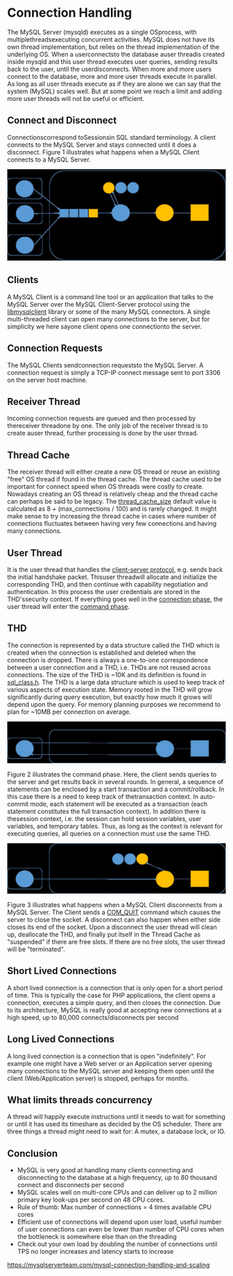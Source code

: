 # Connection Handling

The MySQL Server (mysqld) executes as a single OSprocess, with multiplethreadsexecuting concurrent activities. MySQL does not have its own thread implementation, but relies on the thread implementation of the underlying OS. When a userconnectsto the database auser threadis created inside mysqld and this user thread executes user queries, sending results back to the user, until the userdisconnects.
When more and more users connect to the database, more and more user threads execute in parallel. As long as all user threads execute as if they are alone we can say that the system (MySQL) scales well. But at some point we reach a limit and adding more user threads will not be useful or efficient.

## Connect and Disconnect

Connectionscorrespond toSessionsin SQL standard terminology. A client connects to the MySQL Server and stays connected until it does a disconnect. Figure 1 illustrates what happens when a MySQL Client connects to a MySQL Server.

![image](../../../media/MySQL_Connection-Handling-image1.jpg)

## Clients

A MySQL Client is a command line tool or an application that talks to the MySQL Server over the MySQL Client-Server protocol using the [libmysqlclient](https://dev.mysql.com/doc/refman/8.0/en/c-api-implementations.html) library or some of the many MySQL connectors. A single multi-threaded client can open many connections to the server, but for simplicity we here sayone client opens one connectionto the server.

## Connection Requests

The MySQL Clients sendconnection requeststo the MySQL Server. A connection request is simply a TCP-IP connect message sent to port 3306 on the server host machine.

## Receiver Thread

Incoming connection requests are queued and then processed by thereceiver threadone by one. The only job of the receiver thread is to create auser thread, further processing is done by the user thread.

## Thread Cache

The receiver thread will either create a new OS thread or reuse an existing "free" OS thread if found in the thread cache. The thread cache used to be important for connect speed when OS threads were costly to create. Nowadays creating an OS thread is relatively cheap and the thread cache can perhaps be said to be legacy. The [thread_cache_size](https://dev.mysql.com/doc/refman/8.0/en/server-system-variables.html#sysvar_thread_cache_size) default value is calculated as 8 + (max_connections / 100) and is rarely changed. It might make sense to try increasing the thread cache in cases where number of connections fluctuates between having very few connections and having many connections.

## User Thread

It is the user thread that handles the [client-server protocol](https://dev.mysql.com/doc/dev/mysql-server/latest/PAGE_PROTOCOL.html), e.g. sends back the initial handshake packet. Thisuser threadwill allocate and initialize the corresponding THD, and then continue with capability negotiation and authentication. In this process the user credentials are stored in the THD'ssecurity context. If everything goes well in the [connection phase](https://dev.mysql.com/doc/dev/mysql-server/latest/page_protocol_connection_phase.html), the user thread will enter the [command phase](https://dev.mysql.com/doc/dev/mysql-server/latest/page_protocol_command_phase.html).

## THD

The connection is represented by a data structure called the THD which is created when the connection is established and deleted when the connection is dropped. There is always a one-to-one correspondence between a user connection and a THD, i.e. THDs are not reused across connections. The size of the THD is ~10K and its definition is found in [sql_class.h](https://dev.mysql.com/doc/dev/mysql-server/latest/classTHD.html). The THD is a large data structure which is used to keep track of various aspects of execution state. Memory rooted in the THD will grow significantly during query execution, but exactly how much it grows will depend upon the query. For memory planning purposes we recommend to plan for ~10MB per connection on average.

![image](../../../media/MySQL_Connection-Handling-image2.jpg)

Figure 2 illustrates the command phase. Here, the client sends queries to the server and get results back in several rounds. In general, a sequence of statements can be enclosed by a start transaction and a commit/rollback. In this case there is a need to keep track of thetransaction context. In auto-commit mode, each statement will be executed as a transaction (each statement constitutes the full transaction context). In addition there is thesession context, i.e. the session can hold session variables, user variables, and temporary tables. Thus, as long as the context is relevant for executing queries, all queries on a connection must use the same THD.

![image](../../../media/MySQL_Connection-Handling-image3.jpg)

Figure 3 illustrates what happens when a MySQL Client disconnects from a MySQL Server. The Client sends a [COM_QUIT](https://dev.mysql.com/doc/dev/mysql-server/latest/page_protocol_com_quit.html) command which causes the server to close the socket. A disconnect can also happen when either side closes its end of the socket. Upon a disconnect the user thread will clean up, deallocate the THD, and finally put itself in the Thread Cache as "suspended" if there are free slots. If there are no free slots, the user thread will be "terminated".

## Short Lived Connections

A short lived connection is a connection that is only open for a short period of time. This is typically the case for PHP applications, the client opens a connection, executes a simple query, and then closes the connection. Due to its architecture, MySQL is really good at accepting new connections at a high speed, up to 80,000 connects/disconnects per second

## Long Lived Connections

A long lived connection is a connection that is open "indefinitely". For example one might have a Web server or an Application server opening many connections to the MySQL server and keeping them open until the client (Web/Application server) is stopped, perhaps for months.

## What limits threads concurrency

A thread will happily execute instructions until it needs to wait for something or until it has used its timeshare as decided by the OS scheduler. There are three things a thread might need to wait for: A mutex, a database lock, or IO.

## Conclusion

- MySQL is very good at handling many clients connecting and disconnecting to the database at a high frequency, up to 80 thousand connect and disconnects per second
- MySQL scales well on multi-core CPUs and can deliver up to 2 million primary key look-ups per second on 48 CPU cores.
- Rule of thumb: Max number of connections = 4 times available CPU cores
- Efficient use of connections will depend upon user load, useful number of user connections can even be lower than number of CPU cores when the bottleneck is somewhere else than on the threading
- Check out your own load by doubling the number of connections until TPS no longer increases and latency starts to increase

https://mysqlserverteam.com/mysql-connection-handling-and-scaling
